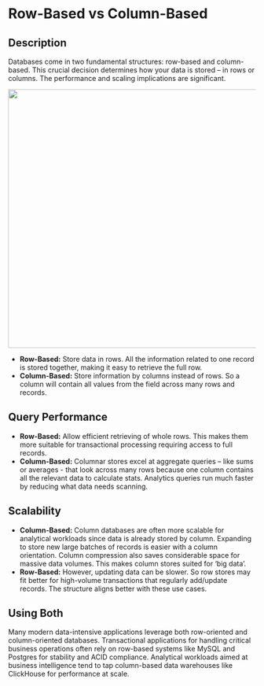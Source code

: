 # Row-Based vs Column-Based

## Description

Databases come in two fundamental structures: row-based and column-based. This crucial decision determines how your data is stored – in rows or columns. The performance and scaling implications are significant.

<img src="image1.jpg" style="width:5.47917in" />

- **Row-Based:** Store data in rows. All the information related to one record is stored together, making it easy to retrieve the full row.
- **Column-Based:** Store information by columns instead of rows. So a column will contain all values from the field across many rows and records.

## Query Performance

- **Row-Based:** Allow efficient retrieving of whole rows. This makes them more suitable for transactional processing requiring access to full records.
- **Column-Based:** Columnar stores excel at aggregate queries – like sums or averages - that look across many rows because one column contains all the relevant data to calculate stats. Analytics queries run much faster by reducing what data needs scanning.

## Scalability

- **Column-Based:** Column databases are often more scalable for analytical workloads since data is already stored by column. Expanding to store new large batches of records is easier with a column orientation. Column compression also saves considerable space for massive data volumes. This makes column stores suited for ‘big data’.
- **Row-Based:** However, updating data can be slower. So row stores may fit better for high-volume transactions that regularly add/update records. The structure aligns better with these use cases.

## Using Both

Many modern data-intensive applications leverage both row-oriented and column-oriented databases. Transactional applications for handling critical business operations often rely on row-based systems like MySQL and Postgres for stability and ACID compliance. Analytical workloads aimed at business intelligence tend to tap column-based data warehouses like ClickHouse for performance at scale.
